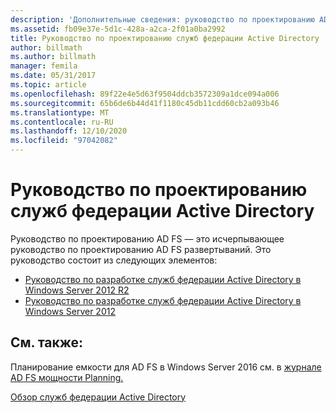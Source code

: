 ```yaml
---
description: 'Дополнительные сведения: руководство по проектированию AD FS'
ms.assetid: fb09e37e-5d1c-428a-a2ca-2f01a0ba2992
title: Руководство по проектированию служб федерации Active Directory
author: billmath
ms.author: billmath
manager: femila
ms.date: 05/31/2017
ms.topic: article
ms.openlocfilehash: 89f22e4e5d63f9504ddcb3572309a1dce094a006
ms.sourcegitcommit: 65b6de6b44d41f1180c45db11cdd60cb2a093b46
ms.translationtype: MT
ms.contentlocale: ru-RU
ms.lasthandoff: 12/10/2020
ms.locfileid: "97042082"
---
```

# <a name="ad-fs-design-guide"></a>Руководство по проектированию служб федерации Active Directory



Руководство по проектированию AD FS — это исчерпывающее руководство по проектированию AD FS развертываний.  Это руководство состоит из следующих элементов:

-   [Руководство по разработке служб федерации Active Directory в Windows Server 2012 R2](AD-FS-Design-Guide-in-Windows-Server-2012-R2.md)
-   [Руководство по разработке служб федерации Active Directory в Windows Server 2012](AD-FS-Design-Guide-in-Windows-Server-2012.md)



## <a name="see-also"></a>См. также:
Планирование емкости для AD FS в Windows Server 2016 см. в [журнале AD FS мощности Planning.](https://adfsdocs.blob.core.windows.net/adfs/ADFSCapacity2016.xlsx)

[Обзор служб федерации Active Directory](../../Active-Directory-Federation-Services.md)
